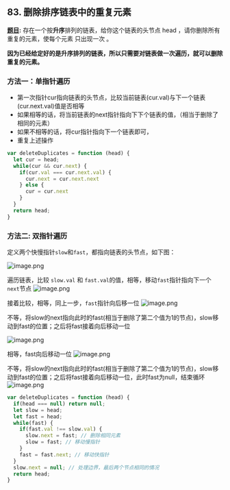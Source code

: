 ## 83. 删除排序链表中的重复元素


**[题目](https://leetcode-cn.com/problems/remove-duplicates-from-sorted-list/):** 存在一个按**升序**排列的链表，给你这个链表的头节点 head ，请你删除所有重复的元素，使每个元素 只出现一次 。

**因为已经给定好的是升序排列的链表，所以只需要对链表做一次遍历，就可以删除重复的元素。**

### 方法一：单指针遍历

- 第一次指针cur指向链表的头节点，比较当前链表(cur.val)与下一个链表(cur.next.val)值是否相等
- 如果相等的话，将当前链表的next指针指向下下个链表的值，（相当于删除了相同的元素）
- 如果不相等的话，将cur指针指向下一个链表即可，
- 重复上述操作

```js
var deleteDuplicates = function (head) {
  let cur = head;
  while(cur && cur.next) {
    if(cur.val === cur.next.val) {
      cur.next = cur.next.next
    } else {
      cur = cur.next
    }
  }
  return head;
}

```

### 方法二: 双指针遍历

定义两个快慢指针`slow`和`fast`，都指向链表的头节点，如下图：

![image.png](https://p3-juejin.byteimg.com/tos-cn-i-k3u1fbpfcp/dce97d6296b44d388f15685c6b82647a~tplv-k3u1fbpfcp-watermark.image?)

遍历链表，比较 `slow.val` 和 `fast.val`的值，相等，移动`fast`指针指向下一个`next`节点
![image.png](https://p1-juejin.byteimg.com/tos-cn-i-k3u1fbpfcp/7893d501fb96489b9f68eae43c87b188~tplv-k3u1fbpfcp-watermark.image?)

接着比较，相等，同上一步，`fast`指针向后移一位
![image.png](https://p3-juejin.byteimg.com/tos-cn-i-k3u1fbpfcp/15943b6a97b54260af4fbd83ce7c8976~tplv-k3u1fbpfcp-watermark.image?)

不等，将slow的next指向此时的fast(相当于删除了第二个值为1的节点)，slow移动到fast的位置；之后将fast接着向后移动一位

![image.png](https://p6-juejin.byteimg.com/tos-cn-i-k3u1fbpfcp/02a410d4601e45c7bb1d5c3aaf9c07cc~tplv-k3u1fbpfcp-watermark.image?)

相等，fast向后移动一位
![image.png](https://p9-juejin.byteimg.com/tos-cn-i-k3u1fbpfcp/f84df5d8621747a09696f15724bbace3~tplv-k3u1fbpfcp-watermark.image?)

不等，将slow的next指向此时的fast(相当于删除了第二个值为1的节点)，slow移动到fast的位置；之后将fast接着向后移动一位，此时fast为null，结束循环
![image.png](https://p1-juejin.byteimg.com/tos-cn-i-k3u1fbpfcp/4190a00cdc8944c0aa6dad775cf78b33~tplv-k3u1fbpfcp-watermark.image?)

```js
var deleteDuplicates = function (head) {
  if(head === null) return null;
  let slow = head;
  let fast = head;
  while(fast) {
    if(fast.val !== slow.val) {
      slow.next = fast; // 删除相同元素
      slow = fast; // 移动慢指针
    }
    fast = fast.next; // 移动快指针
  }
  slow.next = null; // 处理边界，最后两个节点相同的情况
  return head;
}
```